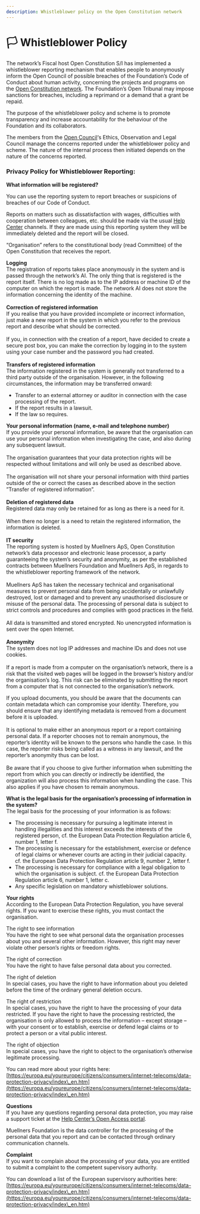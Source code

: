 ```yaml
---
description: Whistleblower policy on the Open Constitution network
---
```


# 🏳 Whistleblower Policy

The network’s Fiscal host Open Constitution S/I has implemented a whistleblower reporting mechanism that enables people to anonymously inform the Open Council of possible breaches of the Foundation’s Code of Conduct about human activity, concerning the projects and programs on the [Open Constitution network](https://open-bank.net/). The Foundation’s Open Tribunal may impose sanctions for breaches, including a reprimand or a demand that a grant be repaid.

The purpose of the whistleblower policy and scheme is to promote transparency and increase accountability for the behaviour of the Foundation and its collaborators.

The members from the [Open Council](https://docs.muellners.info/foundation/committees-and-their-roles)‘s Ethics, Observation and Legal Council manage the concerns reported under the whistleblower policy and scheme. The nature of the internal process then initiated depends on the nature of the concerns reported.

### Privacy Policy for Whistleblower Reporting: <a href="#privacy-policy-for-whistleblower-reporting" id="privacy-policy-for-whistleblower-reporting"></a>

**What information will be registered?**

You can use the reporting system to report breaches or suspicions of breaches of our Code of Conduct.

Reports on matters such as dissatisfaction with wages, difficulties with cooperation between colleagues, etc. should be made via the usual [Help Center](https://openconstitution.atlassian.net/servicedesk/customer/portals) channels. If they are made using this reporting system they will be immediately deleted and the report will be closed.

“Organisation” refers to the constitutional body (read Committee) of the Open Constitution that receives the report.

**Logging**\
The registration of reports takes place anonymously in the system and is passed through the network’s AI. The only thing that is registered is the report itself. There is no log made as to the IP address or machine ID of the computer on which the report is made. The network AI does not store the information concerning the identity of the machine.\
\
**Correction of registered information**\
If you realise that you have provided incomplete or incorrect information, just make a new report in the system in which you refer to the previous report and describe what should be corrected.\
\
If you, in connection with the creation of a report, have decided to create a secure post box, you can make the correction by logging in to the system using your case number and the password you had created.\
\
**Transfers of registered information**\
The information registered in the system is generally not transferred to a third party outside of the organisation. However, in the following circumstances, the information may be transferred onward:

* Transfer to an external attorney or auditor in connection with the case processing of the report.
* If the report results in a lawsuit.
* If the law so requires.

**Your personal information (name, e-mail and telephone number)**\
If you provide your personal information, be aware that the organisation can use your personal information when investigating the case, and also during any subsequent lawsuit.\
\
The organisation guarantees that your data protection rights will be respected without limitations and will only be used as described above. \
\
The organisation will not share your personal information with third parties outside of the or correct the cases as described above in the section ”Transfer of registered information”.\
\
**Deletion of registered data**\
Registered data may only be retained for as long as there is a need for it.\
\
When there no longer is a need to retain the registered information, the information is deleted.\
\
**IT security**\
The reporting system is hosted by Muellners ApS, Open Constitution network’s data processor and electronic lease processor, a party guaranteeing the system’s security and anonymity, as per the established contracts between Muellners Foundation and Muellners ApS, in regards to the whistleblower reporting framework of the network.\
\
Muellners ApS has taken the necessary technical and organisational measures to prevent personal data from being accidentally or unlawfully destroyed, lost or damaged and to prevent any unauthorised disclosure or misuse of the personal data. The processing of personal data is subject to strict controls and procedures and complies with good practices in the field.\
\
All data is transmitted and stored encrypted. No unencrypted information is sent over the open Internet.\
\
**Anonymity**\
The system does not log IP addresses and machine IDs and does not use cookies.\
\
If a report is made from a computer on the organisation’s network, there is a risk that the visited web pages will be logged in the browser’s history and/or the organisation’s log. This risk can be eliminated by submitting the report from a computer that is not connected to the organisation’s network.

If you upload documents, you should be aware that the documents can contain metadata which can compromise your identity. Therefore, you should ensure that any identifying metadata is removed from a document before it is uploaded.\
\
It is optional to make either an anonymous report or a report containing personal data. If a reporter chooses not to remain anonymous, the reporter’s identity will be known to the persons who handle the case. In this case, the reporter risks being called as a witness in any lawsuit, and the reporter’s anonymity thus can be lost.\
\
Be aware that if you choose to give further information when submitting the report from which you can directly or indirectly be identified, the organization will also process this information when handling the case. This also applies if you have chosen to remain anonymous.

**What is the legal basis for the organisation’s processing of information in the system?**\
The legal basis for the processing of your information is as follows:

* The processing is necessary for pursuing a legitimate interest in handling illegalities and this interest exceeds the interests of the registered person, cf. the European Data Protection Regulation article 6, number 1, letter f.
* The processing is necessary for the establishment, exercise or defence of legal claims or whenever courts are acting in their judicial capacity. cf. the European Data Protection Regulation article 9, number 2, letter f.
* The processing is necessary for compliance with a legal obligation to which the organisation is subject. cf. the European Data Protection Regulation article 6, number 1, letter c.
* Any specific legislation on mandatory whistleblower solutions.

**Your rights**\
According to the European Data Protection Regulation, you have several rights. If you want to exercise these rights, you must contact the organisation.

The right to see information\
You have the right to see what personal data the organisation processes about you and several other information. However, this right may never violate other person’s rights or freedom rights.

The right of correction\
You have the right to have false personal data about you corrected.

The right of deletion\
In special cases, you have the right to have information about you deleted before the time of the ordinary general deletion occurs.

The right of restriction\
In special cases, you have the right to have the processing of your data restricted. If you have the right to have the processing restricted, the organisation is only allowed to process the information – except storage – with your consent or to establish, exercise or defend legal claims or to protect a person or a vital public interest.

The right of objection\
In special cases, you have the right to object to the organisation’s otherwise legitimate processing.

You can read more about your rights here: [https://europa.eu/youreurope/citizens/consumers/internet-telecoms/data-protection-privacy/index\_en.htm](https://europa.eu/youreurope/citizens/consumers/internet-telecoms/data-protection-privacy/index\_en.htm)

**Questions**\
If you have any questions regarding personal data protection, you may raise a support ticket at the [Help Center’s Open Access portal](https://openconstitution.atlassian.net/servicedesk/customer/portal/5).

Muellners Foundation is the data controller for the processing of the personal data that you report and can be contacted through ordinary communication channels.

**Complaint**\
If you want to complain about the processing of your data, you are entitled to submit a complaint to the competent supervisory authority.

You can download a list of the European supervisory authorities here: [https://europa.eu/youreurope/citizens/consumers/internet-telecoms/data-protection-privacy/index\_en.htm](https://europa.eu/youreurope/citizens/consumers/internet-telecoms/data-protection-privacy/index\_en.htm)
